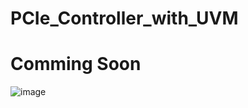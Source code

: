# PCIe_Controller_with_UVM

# Comming Soon

![image](https://github.com/junseung2/PCIe_Controller_with_UVM/assets/105153659/6cf32871-842f-417b-af44-88b2e03b3f4f)
